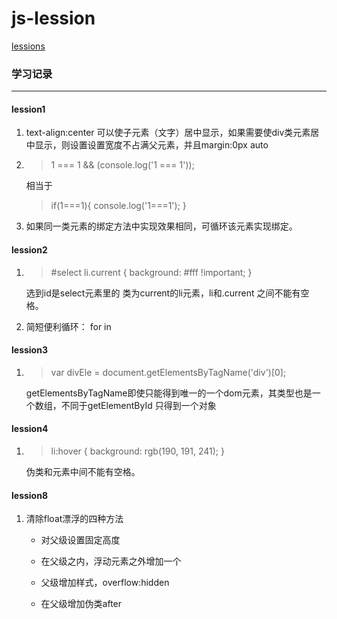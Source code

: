 # js-lession

[lessions](http://www.fgm.cc/learn/)

### 学习记录
***
#### lession1 
1. text-align:center 可以使子元素（文字）居中显示，如果需要使div类元素居中显示，则设置设置宽度不占满父元素，并且margin:0px auto
2. > 1 === 1 && (console.log('1 === 1')); 
 
    相当于
   > if(1===1){
       console.log('1===1');
    }


3. 如果同一类元素的绑定方法中实现效果相同，可循环该元素实现绑定。
#### lession2
1.  > #select li.current {
        background: #fff !important;
    }

    选到id是select元素里的 类为current的li元素，li和.current 之间不能有空格。
2. 简短便利循环： for in 
#### lession3
1. > var divEle = document.getElementsByTagName('div')[0];

    getElementsByTagName即使只能得到唯一的一个dom元素，其类型也是一个数组，不同于getElementById 只得到一个对象
#### lession4
1. > li:hover {
         background: rgb(190, 191, 241);
      }

    伪类和元素中间不能有空格。
#### lession8
1. 清除float漂浮的四种方法
   * 对父级设置固定高度

   * 在父级之内，浮动元素之外增加一个<div style="clear:both"></div>

   * 父级增加样式，overflow:hidden

   * 在父级增加伪类after
